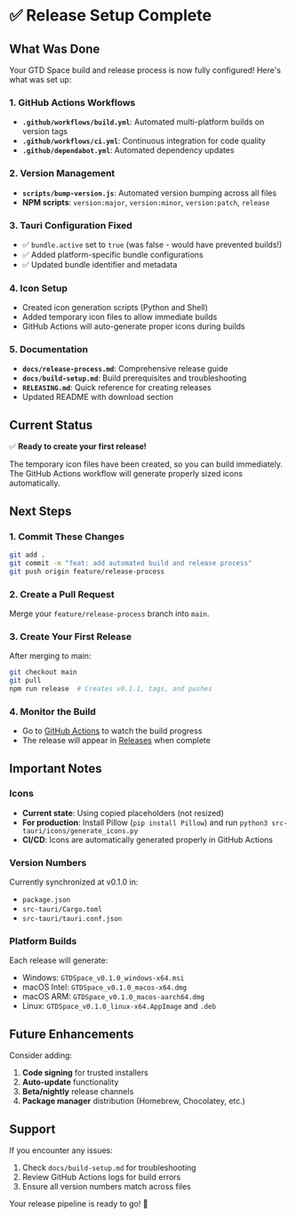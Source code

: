 # ✅ Release Setup Complete

## What Was Done

Your GTD Space build and release process is now fully configured! Here's what was set up:

### 1. GitHub Actions Workflows
- **`.github/workflows/build.yml`**: Automated multi-platform builds on version tags
- **`.github/workflows/ci.yml`**: Continuous integration for code quality
- **`.github/dependabot.yml`**: Automated dependency updates

### 2. Version Management
- **`scripts/bump-version.js`**: Automated version bumping across all files
- **NPM scripts**: `version:major`, `version:minor`, `version:patch`, `release`

### 3. Tauri Configuration Fixed
- ✅ `bundle.active` set to `true` (was false - would have prevented builds!)
- ✅ Added platform-specific bundle configurations
- ✅ Updated bundle identifier and metadata

### 4. Icon Setup
- Created icon generation scripts (Python and Shell)
- Added temporary icon files to allow immediate builds
- GitHub Actions will auto-generate proper icons during builds

### 5. Documentation
- **`docs/release-process.md`**: Comprehensive release guide
- **`docs/build-setup.md`**: Build prerequisites and troubleshooting
- **`RELEASING.md`**: Quick reference for creating releases
- Updated README with download section

## Current Status

✅ **Ready to create your first release!**

The temporary icon files have been created, so you can build immediately. The GitHub Actions workflow will generate properly sized icons automatically.

## Next Steps

### 1. Commit These Changes
```bash
git add .
git commit -m "feat: add automated build and release process"
git push origin feature/release-process
```

### 2. Create a Pull Request
Merge your `feature/release-process` branch into `main`.

### 3. Create Your First Release
After merging to main:
```bash
git checkout main
git pull
npm run release  # Creates v0.1.1, tags, and pushes
```

### 4. Monitor the Build
- Go to [GitHub Actions](../../actions) to watch the build progress
- The release will appear in [Releases](../../releases) when complete

## Important Notes

### Icons
- **Current state**: Using copied placeholders (not resized)
- **For production**: Install Pillow (`pip install Pillow`) and run `python3 src-tauri/icons/generate_icons.py`
- **CI/CD**: Icons are automatically generated properly in GitHub Actions

### Version Numbers
Currently synchronized at v0.1.0 in:
- `package.json`
- `src-tauri/Cargo.toml`  
- `src-tauri/tauri.conf.json`

### Platform Builds
Each release will generate:
- Windows: `GTDSpace_v0.1.0_windows-x64.msi`
- macOS Intel: `GTDSpace_v0.1.0_macos-x64.dmg`
- macOS ARM: `GTDSpace_v0.1.0_macos-aarch64.dmg`
- Linux: `GTDSpace_v0.1.0_linux-x64.AppImage` and `.deb`

## Future Enhancements

Consider adding:
1. **Code signing** for trusted installers
2. **Auto-update** functionality
3. **Beta/nightly** release channels
4. **Package manager** distribution (Homebrew, Chocolatey, etc.)

## Support

If you encounter any issues:
1. Check `docs/build-setup.md` for troubleshooting
2. Review GitHub Actions logs for build errors
3. Ensure all version numbers match across files

Your release pipeline is ready to go! 🚀